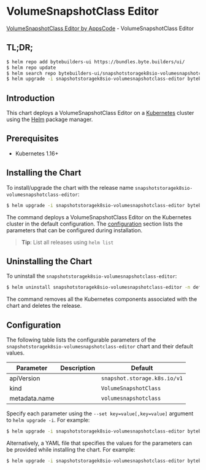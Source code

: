 # VolumeSnapshotClass Editor

[VolumeSnapshotClass Editor by AppsCode](https://byte.builders) - VolumeSnapshotClass Editor

## TL;DR;

```bash
$ helm repo add bytebuilders-ui https://bundles.byte.builders/ui/
$ helm repo update
$ helm search repo bytebuilders-ui/snapshotstoragek8sio-volumesnapshotclass-editor --version=v0.3.0
$ helm upgrade -i snapshotstoragek8sio-volumesnapshotclass-editor bytebuilders-ui/snapshotstoragek8sio-volumesnapshotclass-editor -n default --create-namespace --version=v0.3.0
```

## Introduction

This chart deploys a VolumeSnapshotClass Editor on a [Kubernetes](http://kubernetes.io) cluster using the [Helm](https://helm.sh) package manager.

## Prerequisites

- Kubernetes 1.16+

## Installing the Chart

To install/upgrade the chart with the release name `snapshotstoragek8sio-volumesnapshotclass-editor`:

```bash
$ helm upgrade -i snapshotstoragek8sio-volumesnapshotclass-editor bytebuilders-ui/snapshotstoragek8sio-volumesnapshotclass-editor -n default --create-namespace --version=v0.3.0
```

The command deploys a VolumeSnapshotClass Editor on the Kubernetes cluster in the default configuration. The [configuration](#configuration) section lists the parameters that can be configured during installation.

> **Tip**: List all releases using `helm list`

## Uninstalling the Chart

To uninstall the `snapshotstoragek8sio-volumesnapshotclass-editor`:

```bash
$ helm uninstall snapshotstoragek8sio-volumesnapshotclass-editor -n default
```

The command removes all the Kubernetes components associated with the chart and deletes the release.

## Configuration

The following table lists the configurable parameters of the `snapshotstoragek8sio-volumesnapshotclass-editor` chart and their default values.

|   Parameter   | Description |                 Default                 |
|---------------|-------------|-----------------------------------------|
| apiVersion    |             | <code>snapshot.storage.k8s.io/v1</code> |
| kind          |             | <code>VolumeSnapshotClass</code>        |
| metadata.name |             | <code>volumesnapshotclass</code>        |


Specify each parameter using the `--set key=value[,key=value]` argument to `helm upgrade -i`. For example:

```bash
$ helm upgrade -i snapshotstoragek8sio-volumesnapshotclass-editor bytebuilders-ui/snapshotstoragek8sio-volumesnapshotclass-editor -n default --create-namespace --version=v0.3.0 --set apiVersion=snapshot.storage.k8s.io/v1
```

Alternatively, a YAML file that specifies the values for the parameters can be provided while
installing the chart. For example:

```bash
$ helm upgrade -i snapshotstoragek8sio-volumesnapshotclass-editor bytebuilders-ui/snapshotstoragek8sio-volumesnapshotclass-editor -n default --create-namespace --version=v0.3.0 --values values.yaml
```
